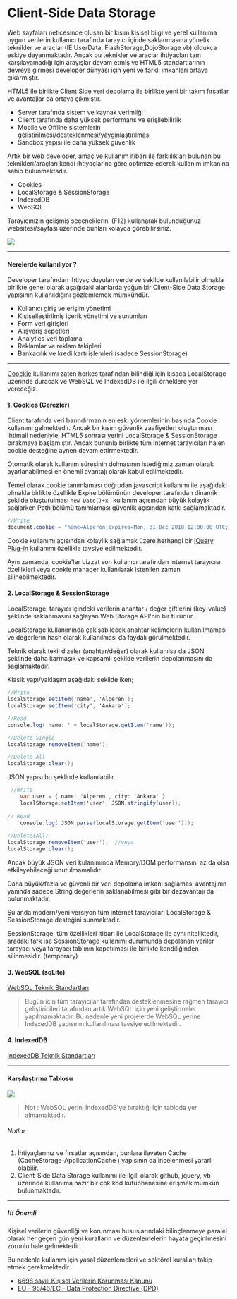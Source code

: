 # Client-Side Data Storage

Web sayfaları neticesinde oluşan bir kısım kişisel bilgi ve yerel kullanıma uygun verilerin kullanıcı tarafında tarayıcı içinde saklanmasına yönelik teknikler ve araçlar (IE UserData, FlashStorage,DojoStorage vb) oldukça eskiye dayanmaktadır. Ancak bu teknikler ve araçlar ihtiyaçları tam karşılayamadığı için arayışlar devam etmiş ve HTML5 standartlarının devreye girmesi developer dünyası için yeni ve farklı imkanları ortaya çıkarmıştır.

HTML5 ile birlikte Client Side veri depolama ile birlikte yeni bir takım fırsatlar ve avantajlar da ortaya çıkmıştır.
- Server tarafında sistem ve kaynak verimliği
- Client tarafında daha yüksek performans ve erişilebilirlik
- Mobile ve Offline sistemlerin geliştirilmesi/desteklenmesi/yaygınlaştırılması
- Sandbox yapısı ile daha yüksek güvenlik

Artık bir web developer, amaç ve kullanım itibarı ile farklılıkları bulunan bu teknikleri/araçları kendi ihtiyaçlarına göre optimize ederek kullanım imkanına sahip bulunmaktadır.
- Cookies
- LocalStorage & SessionStorage
- IndexedDB
- WebSQL

Tarayıcınızın gelişmiş seçeneklerini (F12) kullanarak  bulunduğunuz websitesi/sayfası üzerinde bunları kolayca görebilirsiniz.

![](http://i68.tinypic.com/wbry1z.png)


------------
#### Nerelerde kullanılıyor ?
Developer tarafından ihtiyaç duyulan yerde ve şekilde kullanılabilir olmakla birlikte genel olarak aşağıdaki alanlarda yoğun bir Client-Side Data Storage yapısının kullanıldığını gözlemlemek mümkündür.
- Kullanıcı giriş ve erişim yönetimi
- Kişiselleştirilmiş içerik yönetimi ve sunumları
- Form veri girişleri
- Alışveriş sepetleri
- Analytics veri toplama
- Reklamlar ve reklam takipleri
- Bankacılık ve kredi kartı işlemleri (sadece SessionStorage)

------------
[Coockie](https://www.w3schools.com/js/js_cookies.asp "Coockie") kullanımı zaten herkes tarafından bilindiği için kısaca LocalStorage üzerinde duracak ve WebSQL ve IndexedDB ile ilgili örneklere yer vereceğiz.

#### 1. Cookies (Çerezler)
Client tarafında veri barındırmanın en eski yöntemlerinin başında Cookie kullanımı gelmektedir. Ancak bir kısım güvenlik zaafiyetleri oluşturması ihtimali nedeniyle, HTML5  sonrası yerini LocalStorage & SessionStorage bırakmaya başlamıştır. Ancak bununla birlikte tüm internet tarayıcıları halen cookie desteğine aynen devam ettirmektedir.

Otomatik olarak kullanım süresinin dolmasının istediğimiz zaman olarak ayarlanabilmesi en önemli avantajı olarak kabul edilmektedir. 

Temel olarak cookie tanımlaması doğrudan javascript kullanımı ile aşağıdaki olmakla birlikte özellikle Expire bölümünün developer tarafından dinamik şekilde oluşturulması ``new Date()+x `` kullanım açısından büyük kolaylık sağlarken Path bölümü tanımlaması güvenlik açısından katkı sağlamaktadır.

```csharp
//Write
document.cookie = "name=Alperen;expires=Mon, 31 Dec 2018 12:00:00 UTC; path=/;"
```
Cookie kullanımı açısından kolaylık sağlamak üzere herhangi bir [jQuery Plug-in](https://github.com/carhartl/jquery-cookie "jQuery Plug-in") kullanımı özellikle tavsiye edilmektedir.

Aynı zamanda, cookie'ler bizzat son kullanıcı tarafından internet tarayıcısı özellikleri veya  cookie manager kullanılarak istenilen zaman silinebilmektedir.


#### 2. LocalStorage &  SessionStorage

LocalStorage, tarayıcı içindeki verilerin anahtar / değer çiftlerini (key-value) şeklinde saklanmasını sağlayan Web Storage API'nin bir türüdür.

LocalStorage kullanımında çakışabilecek anahtar kelimelerin kullanılmaması ve değerlerin hash olarak kullanılması da faydalı görülmektedir.

Teknik olarak tekil dizeler (anahtar/değer) olarak  kullanılsa da JSON şeklinde daha karmaşık ve kapsamlı şekilde verilerin depolanmasını da sağlamaktadır.

Klasik yapı/yaklaşım aşağıdaki şekilde iken;
```csharp
//Write
localStorage.setItem('name', 'Alperen');
localStorage.setItem('city', 'Ankara');

//Read
console.log('name: ' + localStorage.getItem('name'));

//Delete Single
localStorage.removeItem('name');

//Delete All
localStorage.clear();
```
JSON yapısı bu şeklinde kullanılabilir. 
```csharp
 //Write
    var user = { name: 'Alperen', city: 'Ankara' }
    localStorage.setItem('user', JSON.stringify(user));
    
// Read
    console.log( JSON.parse(localStorage.getItem('user'))); 
	
//Delete(All)
localStorage.removeItem('user');  //veya
localStorage.clear();

```
Ancak büyük JSON veri kulanımında Memory/DOM performansını az da olsa etkileyebileceği unutulmamalıdır.

Daha büyük/fazla ve güvenli bir veri depolama imkanı sağlaması avantajının yanında sadece String değerlerin saklanabilmesi gibi bir dezavantajı da bulunmaktadır.

Şu anda modern/yeni versiyon tüm internet tarayıcıları LocalStorage & SessionStorage desteğini sunmaktadır.

SessionStorage,  tüm özellikleri itibarı ile LocalStorage ile aynı niteliktedir, aradaki fark ise SessionStorage kullanımı durumunda depolanan veriler tarayacı veya tarayacı tab'ının kapatılması ile birlikte kendiliğinden silinmesidir. (temporary)

#### 3. WebSQL (sqLite)
[WebSQL Teknik Standartları](https://www.w3.org/TR/webdatabase/ "WebSQL Teknik Standartları")


> Bugün için tüm tarayıcılar tarafından desteklenmesine rağmen tarayıcı geliştiricileri tarafından artık WebSQL için yeni geliştirmeler yapılmamaktadır. Bu nedenle yeni projelerde WebSQL yerine IndexedDB yapısının kullanılması tavsiye edilmektedir.




#### 4. IndexedDB
[IndexedDB Teknik Standartları](http://www.w3.org/TR/IndexedDB/ "IndexedDB Teknik Standartları")



------------


#### Karşılaştırma Tablosu
![](http://i68.tinypic.com/18fy3p.png)
> Not :  WebSQL yerini IndexedDB'ye bıraktığı için tabloda yer almamaktadır.

######  Notlar
1. İhtiyaçlarınız ve fırsatlar açısından, bunlara ilaveten Cache (CacheStorage-ApplicationCache ) yapısının da incelenmesi yararlı olabilir.
2. Client-Side Data Storage kullanımı ile ilgili olarak github, jquery, vb üzerinde kullanıma hazır bir çok kod kütüphanesine erişmek mümkün bulunmaktadır. 

------------
##### !!!  Önemli
Kişisel verilerin güvenliği ve korunması hususlarındaki bilinçlenmeye paralel olarak her geçen gün yeni kuralların ve düzenlemelerin hayata geçirilmesini zorunlu hale gelmektedir.

Bu nedenle  kullanım için yasal düzenlemeleri ve sektörel kuralları takip etmek gerekmektedir.
- [6698 sayılı Kişisel Verilerin Korunması Kanunu](http://www.mevzuat.gov.tr/MevzuatMetin/1.5.6698.pdf "6698 sayılı Kişisel Verilerin Korunması Kanunu")
- [EU - 95/46/EC - Data Protection Directive (DPD)](https://ec.europa.eu/info/law/law-topic/data-protection_en "EU - 95/46/EC - Data Protection Directive")



